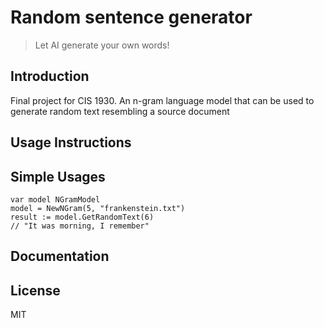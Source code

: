 # Random sentence generator

> Let AI generate your own words!

## Introduction

Final project for CIS 1930. An n-gram language model that can be used to generate random text resembling a source document 

## Usage Instructions

## Simple Usages
```
var model NGramModel
model = NewNGram(5, "frankenstein.txt")
result := model.GetRandomText(6)
// "It was morning, I remember"
```

## Documentation

## License

MIT
